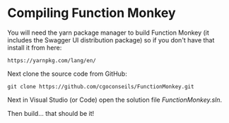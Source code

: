 # Compiling Function Monkey

You will need the yarn package manager to build Function Monkey (it includes the Swagger UI distribution package) so if you don't have that install it from here:

    https://yarnpkg.com/lang/en/

Next clone the source code from GitHub:

    git clone https://github.com/cgoconseils/FunctionMonkey.git

Next in Visual Studio (or Code) open the solution file _FunctionMonkey.sln_.

Then build... that should be it!